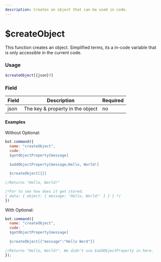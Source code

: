 ```yaml
---
description: Creates an object that can be used in code.
---
```


# $createObject

This function creates an object. Simplified terms, its a in-code variable that is only accessible in the current code.

### Usage

```php
$createObject[{json}?]
```

### Field

| Field | Description                      | Required |
| ----- | -------------------------------- | -------- |
| json  | The key & property in the object | no       |

#### Examples

Without Optional:

```javascript
bot.command({
  name: "createObject",
  code: `
  $getObjectProperty[message]
  
  $addObjectProperty[message;Hello, World!]
  
  $createObject[{}]
  `
//Returns "Hello, World!"

/*For to see how does it get stored.
{ data: { object: { message: 'Hello, World!' } } } */
})
```

With Optional:

```javascript
bot.command({
  name: "createObject",
  code: `
  $getObjectProperty[message]
  
  $createObject[{"message":"Hello Word"}]
  `
//Returns "Hello, World!". We didn't use $addObjectProperty in here.
});
```
